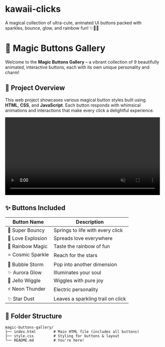 # kawaii-clicks
A magical collection of ultra-cute, animated UI buttons packed with sparkles, bounce, glow, and rainbow fun! ✨🌈💖

# 🌟 Magic Buttons Gallery

Welcome to the **Magic Buttons Gallery** – a vibrant collection of 9 beautifully animated, interactive buttons, each with its own unique personality and charm!

## 🚀 Project Overview

This web project showcases various magical button styles built using **HTML**, **CSS**, and **JavaScript**. Each button responds with whimsical animations and interactions that make every click a delightful experience.

<video src="preview.mp4" width="100%" autoplay loop muted playsinline></video>

## ✨ Buttons Included

| Button Name         | Description                          |
|---------------------|--------------------------------------|
| 🚀 Super Bouncy      | Springs to life with every click     |
| 💖 Love Explosion    | Spreads love everywhere              |
| 🌈 Rainbow Magic     | Taste the rainbow of fun             |
| ⭐ Cosmic Sparkle     | Reach for the stars                  |
| 🫧 Bubble Storm       | Pop into another dimension           |
| ✨ Aurora Glow        | Illuminates your soul               |
| 🍮 Jello Wiggle       | Wiggles with pure joy               |
| ⚡ Neon Thunder       | Electric personality                 |
| ✨ Star Dust          | Leaves a sparkling trail on click   |

## 📁 Folder Structure

```plaintext
magic-buttons-gallery/
├── index.html        # Main HTML file (includes all buttons)
├── style.css         # Styling for buttons & layout
└── README.md         # You're here!
